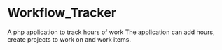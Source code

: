 # Workflow_Tracker
A php application to track hours of work
The application can add hours, create projects to work on and work items. 
